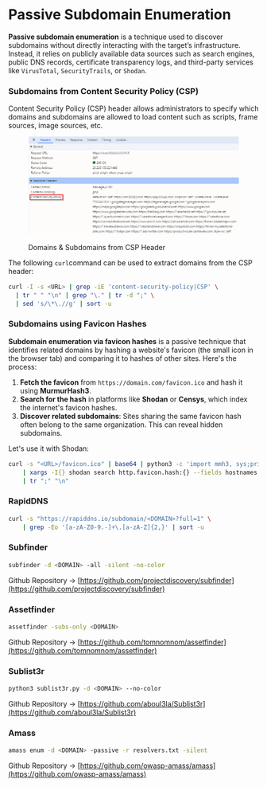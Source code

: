 # Passive Subdomain Enumeration

**Passive subdomain enumeration** is a technique used to discover subdomains without directly interacting with the target’s infrastructure. Instead, it relies on publicly available data sources such as search engines, public DNS records, certificate transparency logs, and third-party services like `VirusTotal`, `SecurityTrails`, or `Shodan`.

### Subdomains from Content Security Policy (CSP)

Content Security Policy (CSP) header allows administrators to specify which domains and subdomains are allowed to load content such as scripts, frame sources, image sources, etc.

<figure><img src="../../../.gitbook/assets/image (1) (1).png" alt=""><figcaption><p>Domains &#x26; Subdomains from CSP Header</p></figcaption></figure>

The following `curl`command can be used to extract domains from the CSP header:

```bash
curl -I -s <URL> | grep -iE 'content-security-policy|CSP' \
  | tr " " "\n" | grep "\." | tr -d ";" \
  | sed 's/\*\.//g' | sort -u
```

### Subdomains using Favicon Hashes

**Subdomain enumeration via favicon hashes** is a passive technique that identifies related domains by hashing a website's favicon (the small icon in the browser tab) and comparing it to hashes of other sites. Here's the process:

1. **Fetch the favicon** from `https://domain.com/favicon.ico` and hash it using **MurmurHash3**.
2. **Search for the hash** in platforms like **Shodan** or **Censys**, which index the internet's favicon hashes.
3. **Discover related subdomains**: Sites sharing the same favicon hash often belong to the same organization. This can reveal hidden subdomains.

Let's use it with Shodan:

```bash
curl -s "<URL>/favicon.ico" | base64 | python3 -c 'import mmh3, sys;print(mmh3.hash(sys.stdin.buffer.read()))' \
    | xargs -I{} shodan search http.favicon.hash:{} --fields hostnames \
    | tr ";" "\n"
```

### RapidDNS

```bash
curl -s "https://rapiddns.io/subdomain/<DOMAIN>?full=1" \
    | grep -Eo '[a-zA-Z0-9.-]+\.[a-zA-Z]{2,}' | sort -u
```

### Subfinder

```bash
subfinder -d <DOMAIN> -all -silent -no-color
```

Github Repository -> [https://github.com/projectdiscovery/subfinder](https://github.com/projectdiscovery/subfinder)

### Assetfinder

```bash
assetfinder -subs-only <DOMAIN>
```

Github Repository -> [https://github.com/tomnomnom/assetfinder](https://github.com/tomnomnom/assetfinder)

### Sublist3r

```bash
python3 sublist3r.py -d <DOMAIN> --no-color
```

Github Repository -> [https://github.com/aboul3la/Sublist3r](https://github.com/aboul3la/Sublist3r)

### Amass

```bash
amass enum -d <DOMAIN> -passive -r resolvers.txt -silent 
```

Github Repository -> [https://github.com/owasp-amass/amass](https://github.com/owasp-amass/amass)











